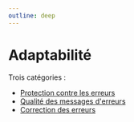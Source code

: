 ```yaml
---
outline: deep
---
```


# Adaptabilité

Trois catégories :

- [Protection contre les erreurs](./05a-protection-erreurs)
- [Qualité des messages d'erreurs](./05b-qualite-message-erreurs)
- [Correction des erreurs](./05c-correction-erreurs)
